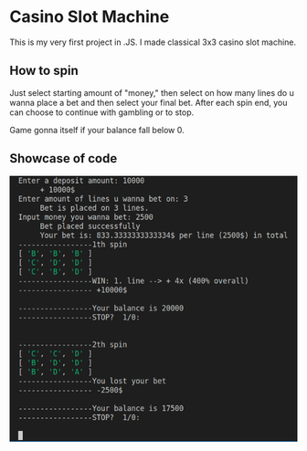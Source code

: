 # Casino Slot Machine
This is my very first project in .JS. I made classical 3x3 casino slot machine.

## How to spin
Just select starting amount of "money," then select on how many lines do u wanna place a bet
and then select your final bet. After each spin end, you can choose to continue with gambling
or to stop.

Game gonna itself if your balance fall below 0.

## Showcase of code
![Showcase](/Slots/pic/image.png)